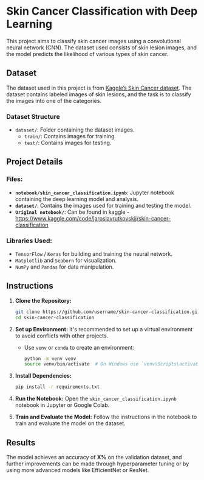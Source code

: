 # Skin Cancer Classification with Deep Learning


This project aims to classify skin cancer images using a convolutional neural network (CNN). The dataset used consists of skin lesion images, and the model predicts the likelihood of various types of skin cancer.

## Dataset

The dataset used in this project is from [Kaggle’s Skin Cancer dataset](https://www.kaggle.com/datasets/). The dataset contains labeled images of skin lesions, and the task is to classify the images into one of the categories.

### Dataset Structure
- `dataset/`: Folder containing the dataset images.
    - `train/`: Contains images for training.
    - `test/`: Contains images for testing.
  
## Project Details

### Files:
- **`notebook/skin_cancer_classification.ipynb`**: Jupyter notebook containing the deep learning model and analysis.
- **`dataset/`**: Contains the images used for training and testing the model.
- **`Original notebook/`**: Can be found in kaggle - https://www.kaggle.com/code/jaroslavrutkovskij/skin-cancer-classification

### Libraries Used:
- `TensorFlow` / `Keras` for building and training the neural network.
- `Matplotlib` and `Seaborn` for visualization.
- `NumPy` and `Pandas` for data manipulation.

## Instructions

1. **Clone the Repository:**
    ```bash
    git clone https://github.com/username/skin-cancer-classification.git
    cd skin-cancer-classification
    ```

2. **Set up Environment:**
   It's recommended to set up a virtual environment to avoid conflicts with other projects.
   - Use `venv` or `conda` to create an environment:
     ```bash
     python -m venv venv
     source venv/bin/activate  # On Windows use `venv\Scripts\activate`
     ```

3. **Install Dependencies:**
    ```bash
    pip install -r requirements.txt
    ```

4. **Run the Notebook:**
   Open the `skin_cancer_classification.ipynb` notebook in Jupyter or Google Colab.

5. **Train and Evaluate the Model:**
   Follow the instructions in the notebook to train and evaluate the model on the dataset.

## Results
The model achieves an accuracy of **X%** on the validation dataset, and further improvements can be made through hyperparameter tuning or by using more advanced models like EfficientNet or ResNet.
